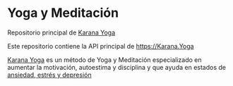 # Yoga y Meditación
Repositorio principal de <a href="https://karana.yoga">Karana Yoga</a>

Este repositorio contiene la API principal de https://Karana.Yoga

<a href="https://karana.yoga">Karana Yoga</a> es un método de Yoga y Meditación especializado en aumentar la motivación, autoestima y disciplina y que ayuda en estados de <a href="https://karana.yoga">ansiedad, estrés y depresión</a>
